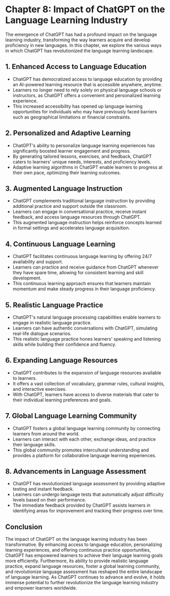 Chapter 8: Impact of ChatGPT on the Language Learning Industry
==============================================================

The emergence of ChatGPT has had a profound impact on the language learning industry, transforming the way learners acquire and develop proficiency in new languages. In this chapter, we explore the various ways in which ChatGPT has revolutionized the language learning landscape.

**1. Enhanced Access to Language Education**
--------------------------------------------

* ChatGPT has democratized access to language education by providing an AI-powered learning resource that is accessible anywhere, anytime.
* Learners no longer need to rely solely on physical language schools or instructors, as ChatGPT offers a convenient and personalized learning experience.
* This increased accessibility has opened up language learning opportunities for individuals who may have previously faced barriers such as geographical limitations or financial constraints.

**2. Personalized and Adaptive Learning**
-----------------------------------------

* ChatGPT's ability to personalize language learning experiences has significantly boosted learner engagement and progress.
* By generating tailored lessons, exercises, and feedback, ChatGPT caters to learners' unique needs, interests, and proficiency levels.
* Adaptive learning algorithms in ChatGPT enable learners to progress at their own pace, optimizing their learning outcomes.

**3. Augmented Language Instruction**
-------------------------------------

* ChatGPT complements traditional language instruction by providing additional practice and support outside the classroom.
* Learners can engage in conversational practice, receive instant feedback, and access language resources through ChatGPT.
* This augmented language instruction helps reinforce concepts learned in formal settings and accelerates language acquisition.

**4. Continuous Language Learning**
-----------------------------------

* ChatGPT facilitates continuous language learning by offering 24/7 availability and support.
* Learners can practice and receive guidance from ChatGPT whenever they have spare time, allowing for consistent learning and skill development.
* This continuous learning approach ensures that learners maintain momentum and make steady progress in their language proficiency.

**5. Realistic Language Practice**
----------------------------------

* ChatGPT's natural language processing capabilities enable learners to engage in realistic language practice.
* Learners can have authentic conversations with ChatGPT, simulating real-life dialogue scenarios.
* This realistic language practice hones learners' speaking and listening skills while building their confidence and fluency.

**6. Expanding Language Resources**
-----------------------------------

* ChatGPT contributes to the expansion of language resources available to learners.
* It offers a vast collection of vocabulary, grammar rules, cultural insights, and interactive exercises.
* With ChatGPT, learners have access to diverse materials that cater to their individual learning preferences and goals.

**7. Global Language Learning Community**
-----------------------------------------

* ChatGPT fosters a global language learning community by connecting learners from around the world.
* Learners can interact with each other, exchange ideas, and practice their language skills.
* This global community promotes intercultural understanding and provides a platform for collaborative language learning experiences.

**8. Advancements in Language Assessment**
------------------------------------------

* ChatGPT has revolutionized language assessment by providing adaptive testing and instant feedback.
* Learners can undergo language tests that automatically adjust difficulty levels based on their performance.
* The immediate feedback provided by ChatGPT assists learners in identifying areas for improvement and tracking their progress over time.

Conclusion
----------

The impact of ChatGPT on the language learning industry has been transformative. By enhancing access to language education, personalizing learning experiences, and offering continuous practice opportunities, ChatGPT has empowered learners to achieve their language learning goals more efficiently. Furthermore, its ability to provide realistic language practice, expand language resources, foster a global learning community, and revolutionize language assessment has reshaped the entire landscape of language learning. As ChatGPT continues to advance and evolve, it holds immense potential to further revolutionize the language learning industry and empower learners worldwide.

